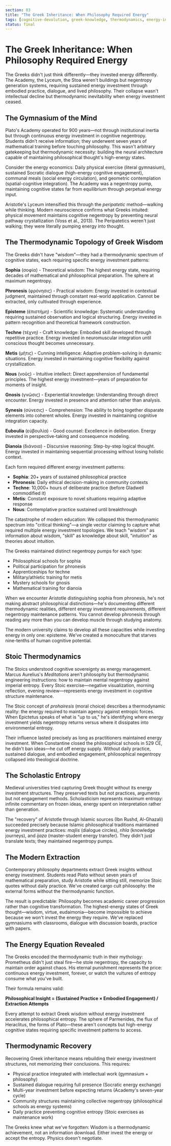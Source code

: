 ```yaml
---
section: 03
title: "The Greek Inheritance: When Philosophy Required Energy"
tags: [cognitive-devolution, greek-knowledge, thermodynamics, energy-investment]
status: final
---
```


# The Greek Inheritance: When Philosophy Required Energy

The Greeks didn't just think differently—they invested energy differently. The Academy, the Lyceum, the Stoa weren't buildings but negentropy generation systems, requiring sustained energy investment through embodied practice, dialogue, and lived philosophy. Their collapse wasn't intellectual decline but thermodynamic inevitability when energy investment ceased.

## The Gymnasium of the Mind

Plato's Academy operated for 900 years—not through institutional inertia but through continuous energy investment in cognitive negentropy. Students didn't receive information; they underwent seven years of mathematical training before touching philosophy. This wasn't arbitrary gatekeeping but thermodynamic necessity: building the neural architecture capable of maintaining philosophical thought's high-energy states.

Consider the energy economics: Daily physical exercise (literal gymnasium), sustained Socratic dialogue (high-energy cognitive engagement), communal meals (social energy circulation), and geometric contemplation (spatial-cognitive integration). The Academy was a negentropy pump, maintaining cognitive states far from equilibrium through perpetual energy input.

Aristotle's Lyceum intensified this through the *peripatetic* method—walking while thinking. Modern neuroscience confirms what Greeks intuited: physical movement maintains cognitive negentropy by preventing neural pathway crystallization (Voss et al., 2013). The Peripatetics weren't just walking; they were literally pumping energy into thought.

## The Thermodynamic Topology of Greek Wisdom

The Greeks didn't have "wisdom"—they had a thermodynamic spectrum of cognitive states, each requiring specific energy investment patterns:

**Sophia** (σοφία) - Theoretical wisdom: The highest energy state, requiring decades of mathematical and philosophical preparation. The sphere at maximum negentropy.

**Phronesis** (φρόνησις) - Practical wisdom: Energy invested in contextual judgment, maintained through constant real-world application. Cannot be extracted, only cultivated through experience.

**Episteme** (ἐπιστήμη) - Scientific knowledge: Systematic understanding requiring sustained observation and logical structuring. Energy invested in pattern recognition and theoretical framework construction.

**Techne** (τέχνη) - Craft knowledge: Embodied skill developed through repetitive practice. Energy invested in neuromuscular integration until conscious thought becomes unnecessary.

**Metis** (μῆτις) - Cunning intelligence: Adaptive problem-solving in dynamic situations. Energy invested in maintaining cognitive flexibility against crystallization.

**Nous** (νοῦς) - Intuitive intellect: Direct apprehension of fundamental principles. The highest energy investment—years of preparation for moments of insight.

**Gnosis** (γνῶσις) - Experiential knowledge: Understanding through direct encounter. Energy invested in presence and attention rather than analysis.

**Synesis** (σύνεσις) - Comprehension: The ability to bring together disparate elements into coherent wholes. Energy invested in maintaining cognitive integration capacity.

**Euboulia** (εὐβουλία) - Good counsel: Excellence in deliberation. Energy invested in perspective-taking and consequence modeling.

**Dianoia** (διάνοια) - Discursive reasoning: Step-by-step logical thought. Energy invested in maintaining sequential processing without losing holistic context.

Each form required different energy investment patterns:
- **Sophia**: 20+ years of sustained philosophical practice
- **Phronesis**: Daily ethical decision-making in community contexts
- **Techne**: 10,000+ hours of deliberate practice (before Gladwell commodified it)
- **Metis**: Constant exposure to novel situations requiring adaptive response
- **Nous**: Contemplative practice sustained until breakthrough

The catastrophe of modern education: We collapsed this thermodynamic spectrum into "critical thinking"—a single vector claiming to capture what required multiple energy investment topologies. We teach "wisdom" as information about wisdom, "skill" as knowledge about skill, "intuition" as theories about intuition.

The Greeks maintained distinct negentropy pumps for each type:
- Philosophical schools for sophia
- Political participation for phronesis
- Apprenticeships for techne
- Military/athletic training for metis
- Mystery schools for gnosis
- Mathematical training for dianoia

When we encounter Aristotle distinguishing sophia from phronesis, he's not making abstract philosophical distinctions—he's documenting different thermodynamic realities, different energy investment requirements, different negentropy maintenance patterns. You cannot develop phronesis through reading any more than you can develop muscle through studying anatomy.

The modern university claims to develop all these capacities while investing energy in only one: episteme. We've created a monoculture that starves nine-tenths of human cognitive potential.

## Stoic Thermodynamics

The Stoics understood cognitive sovereignty as energy management. Marcus Aurelius's *Meditations* aren't philosophy but thermodynamic engineering instructions: how to maintain mental negentropy against imperial entropy. Every Stoic exercise—negative visualization, morning reflection, evening review—represents energy investment in cognitive structure maintenance.

The Stoic concept of *prohairesis* (moral choice) describes a thermodynamic reality: the energy required to maintain agency against entropic forces. When Epictetus speaks of what is "up to us," he's identifying where energy investment yields negentropy returns versus where it dissipates into environmental entropy.

Their influence lasted precisely as long as practitioners maintained energy investment. When Constantine closed the philosophical schools in 529 CE, he didn't ban ideas—he cut off energy supply. Without daily practice, sustained dialogue, and embodied engagement, philosophical negentropy collapsed into theological doctrine.

## The Scholastic Entropy

Medieval universities tried capturing Greek thought without its energy investment structures. They preserved texts but not practices, arguments but not engagement methods. Scholasticism represents maximum entropy: infinite commentary on frozen ideas, energy spent on interpretation rather than generation.

The "recovery" of Aristotle through Islamic sources (Ibn Rushd, Al-Ghazali) succeeded precisely because Islamic philosophical traditions maintained energy investment practices: *majlis* (dialogue circles), *rihla* (knowledge journeys), and *ijaza* (master-student energy transfer). They didn't just translate texts; they maintained negentropy pumps.

## The Modern Extraction

Contemporary philosophy departments extract Greek insights without energy investment. Students read Plato without seven years of mathematical preparation, study Aristotle while sitting still, memorize Stoic quotes without daily practice. We've created cargo cult philosophy: the external forms without the thermodynamic function.

The result is predictable: Philosophy becomes academic career progression rather than cognitive transformation. The highest-energy states of Greek thought—wisdom, virtue, eudaimonia—become impossible to achieve because we won't invest the energy they require. We've replaced gymnasiums with classrooms, dialogue with discussion boards, practice with papers.

## The Energy Equation Revealed

The Greeks encoded the thermodynamic truth in their mythology: Prometheus didn't just steal fire—he stole negentropy, the capacity to maintain order against chaos. His eternal punishment represents the price: continuous energy investment, forever, or watch the vultures of entropy consume what you've built.

Their formula remains valid:

**Philosophical Insight = (Sustained Practice × Embodied Engagement) / Extraction Attempts**

Every attempt to extract Greek wisdom without energy investment accelerates philosophical entropy. The sphere of Parmenides, the flux of Heraclitus, the forms of Plato—these aren't concepts but high-energy cognitive states requiring specific investment patterns to access.

## Thermodynamic Recovery

Recovering Greek inheritance means rebuilding their energy investment structures, not memorizing their conclusions. This requires:

- Physical practice integrated with intellectual work (gymnasium + philosophy)
- Sustained dialogue requiring full presence (Socratic energy exchange)
- Multi-year investment before expecting returns (Academy's seven-year cycle)
- Community structures maintaining collective negentropy (philosophical schools as energy systems)
- Daily practice preventing cognitive entropy (Stoic exercises as maintenance work)

The Greeks knew what we've forgotten: Wisdom is a thermodynamic achievement, not an information download. Either invest the energy or accept the entropy. Physics doesn't negotiate.
